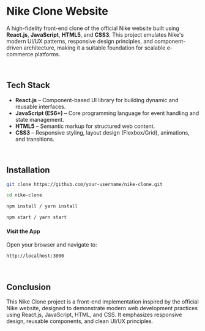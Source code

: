 # Nike Clone Website 

A high-fidelity front-end clone of the official Nike website built using **React.js**, **JavaScript**, **HTML5**, and **CSS3**. 
This project emulates Nike's modern UI/UX patterns, responsive design principles, and component-driven architecture, making it a suitable foundation for scalable e-commerce platforms.

<br>

##  Tech Stack

- **React.js** – Component-based UI library for building dynamic and reusable interfaces.
- **JavaScript (ES6+)** – Core programming language for event handling and state management.
- **HTML5** – Semantic markup for structured web content.
- **CSS3** – Responsive styling, layout design (Flexbox/Grid), animations, and transitions.

<br>

##  Installation


```bash
git clone https://github.com/your-username/nike-clone.git

cd nike-clone

npm install / yarn install

npm start / yarn start
```

####  Visit the App

Open your browser and navigate to:

```bash
http://localhost:3000
```

<br>

##  Conclusion

This Nike Clone project is a front-end implementation inspired by the official Nike website, designed to demonstrate modern web development practices using React.js, JavaScript, HTML, and CSS. 
It emphasizes responsive design, reusable components, and clean UI/UX principles.




